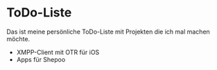 # ToDo-Liste

Das ist meine persönliche ToDo-Liste mit Projekten die ich mal machen möchte.

* XMPP-Client mit OTR für iOS
* Apps für Shepoo
